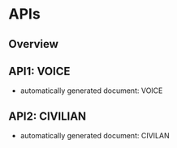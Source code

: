 # APIs
## Overview
## API1: VOICE
- automatically generated document: VOICE
## API2: CIVILIAN
- automatically generated document: CIVILAN
